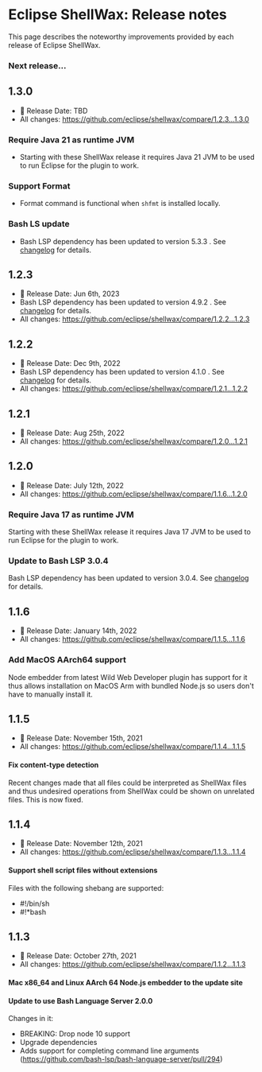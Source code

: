 # Eclipse ShellWax: Release notes

This page describes the noteworthy improvements provided by each release of Eclipse ShellWax.


### Next release...

## 1.3.0

* 📅 Release Date: TBD
* All changes: https://github.com/eclipse/shellwax/compare/1.2.3...1.3.0

### Require Java 21 as runtime JVM ###

* Starting with these ShellWax release it requires Java 21 JVM to be used to run Eclipse for the plugin to work.

### Support Format

* Format command is functional when `shfmt` is installed locally.

### Bash LS update ###
* Bash LSP dependency has been updated to version 5.3.3 . See [changelog](https://github.com/bash-lsp/bash-language-server/blob/main/server/CHANGELOG.md#5.3.3 ) for details.


## 1.2.3

* 📅 Release Date: Jun 6th, 2023
* Bash LSP dependency has been updated to version 4.9.2 . See [changelog](https://github.com/bash-lsp/bash-language-server/blob/main/server/CHANGELOG.md#492 ) for details.
* All changes: https://github.com/eclipse/shellwax/compare/1.2.2...1.2.3

## 1.2.2

* 📅 Release Date: Dec 9th, 2022
* Bash LSP dependency has been updated to version 4.1.0 . See [changelog](https://github.com/bash-lsp/bash-language-server/blob/main/server/CHANGELOG.md) for details.
* All changes: https://github.com/eclipse/shellwax/compare/1.2.1...1.2.2

## 1.2.1

* 📅 Release Date: Aug 25th, 2022
* All changes: https://github.com/eclipse/shellwax/compare/1.2.0...1.2.1

## 1.2.0

* 📅 Release Date: July 12th, 2022
* All changes: https://github.com/eclipse/shellwax/compare/1.1.6...1.2.0

### Require Java 17 as runtime JVM ###

Starting with these ShellWax release it requires Java 17 JVM to be used to run Eclipse for the plugin to work.

### Update to Bash LSP 3.0.4 ###

Bash LSP dependency has been updated to version 3.0.4. See [changelog](https://github.com/bash-lsp/bash-language-server/blob/main/server/CHANGELOG.md) for details.

## 1.1.6

* 📅 Release Date: January 14th, 2022
* All changes: https://github.com/eclipse/shellwax/compare/1.1.5...1.1.6

### Add MacOS AArch64 support ###

Node embedder from latest Wild Web Developer plugin has support for it thus allows installation on MacOS Arm with bundled Node.js so users don't have to manually install it.

## 1.1.5

* 📅 Release Date: November 15th, 2021
* All changes: https://github.com/eclipse/shellwax/compare/1.1.4...1.1.5

#### Fix content-type detection

Recent changes made that all files could be interpreted as ShellWax files and thus undesired operations from ShellWax could be shown on unrelated files. This is now fixed.

## 1.1.4

* 📅 Release Date: November 12th, 2021
* All changes: https://github.com/eclipse/shellwax/compare/1.1.3...1.1.4

#### Support shell script files without extensions

Files with the following shebang are supported:
- #!/bin/sh
- #!*bash

## 1.1.3

* 📅 Release Date: October 27th, 2021
* All changes: https://github.com/eclipse/shellwax/compare/1.1.2...1.1.3

#### Mac x86_64 and Linux AArch 64 Node.js embedder to the update site

#### Update to use Bash Language Server 2.0.0

Changes in it:
- BREAKING: Drop node 10 support
- Upgrade dependencies
- Adds support for completing command line arguments (https://github.com/bash-lsp/bash-language-server/pull/294)
